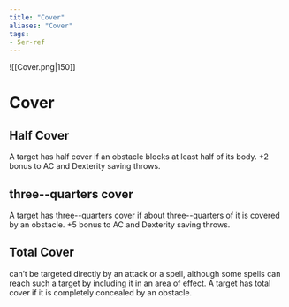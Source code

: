 ```yaml
---
title: "Cover"
aliases: "Cover"
tags:
- 5er-ref
---
```


![[Cover.png|150]]
# Cover

## Half Cover
A target has half cover if an obstacle blocks at least half of its body. +2 bonus to AC and Dexterity saving throws.
  
## three--quarters cover
A target has three--quarters cover if about three--quarters of it is covered by an obstacle. +5 bonus to AC and Dexterity saving throws. 

## Total Cover 
can’t be targeted directly by an attack or a spell, although some spells can reach such a target by including it in an area of effect. A target has total cover if it is completely concealed by an obstacle.
